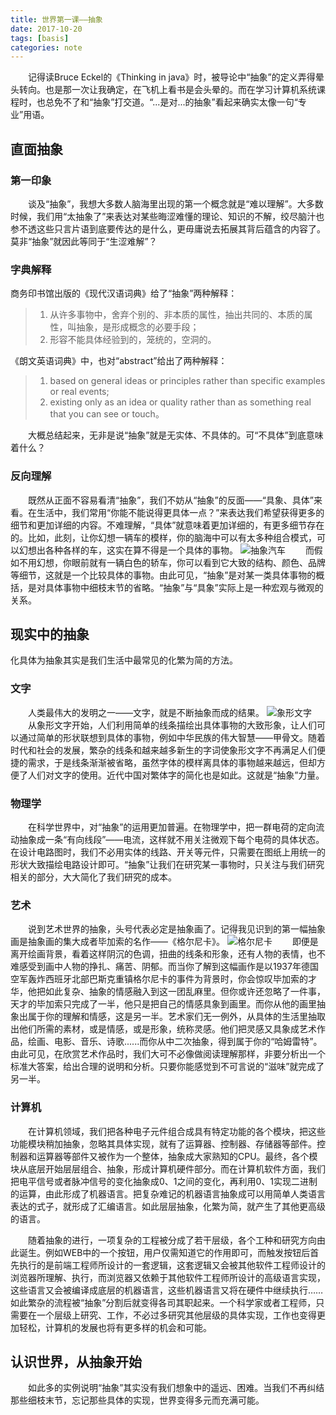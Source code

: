 ```yaml
---
title: 世界第一课——抽象
date: 2017-10-20
tags: [basis]
categories: note
---
```

&ensp;&ensp;&ensp;&ensp;记得读Bruce Eckel的《Thinking in java》时，被导论中“抽象”的定义弄得晕头转向。也是那一次让我确定，在飞机上看书是会头晕的。而在学习计算机系统课程时，也总免不了和“抽象”打交道。“...是对...的抽象”看起来确实太像一句“专业”用语。

## 直面抽象

### 第一印象
&ensp;&ensp;&ensp;&ensp;谈及“抽象”，我想大多数人脑海里出现的第一个概念就是“难以理解”。大多数时候，我们用“太抽象了”来表达对某些晦涩难懂的理论、知识的不解，绞尽脑汁也参不透这些只言片语到底要传达的是什么，更毋庸说去拓展其背后蕴含的内容了。莫非“抽象”就因此等同于“生涩难解”？

### 字典解释
商务印书馆出版的《现代汉语词典》给了“抽象”两种解释：

>1. 从许多事物中，舍弃个别的、非本质的属性，抽出共同的、本质的属性，叫抽象，是形成概念的必要手段；
>2. 形容不能具体经验到的，笼统的，空洞的。

《朗文英语词典》中，也对“abstract”给出了两种解释：

>1. based on general ideas or principles rather than specific examples or real events; 
>2. existing only as an idea or quality rather than as something real that you can see or touch。

&ensp;&ensp;&ensp;&ensp;大概总结起来，无非是说“抽象”就是无实体、不具体的。可“不具体”到底意味着什么？ 

### 反向理解
&ensp;&ensp;&ensp;&ensp;既然从正面不容易看清“抽象”，我们不妨从“抽象”的反面——“具象、具体”来看。在生活中，我们常用“你能不能说得更具体一点？”来表达我们希望获得更多的细节和更加详细的内容。不难理解，“具体”就意味着更加详细的，有更多细节存在的。比如，此刻，让你幻想一辆车的模样，你的脑海中可以有太多种组合模式，可以幻想出各种各样的车，这实在算不得是一个具体的事物。
    ![抽象汽车](/car.jpg)
&ensp;&ensp;&ensp;&ensp;而假如不用幻想，你眼前就有一辆白色的轿车，你可以看到它大致的结构、颜色、品牌等细节，这就是一个比较具体的事物。由此可见，“抽象”是对某一类具体事物的概括，是对具体事物中细枝末节的省略。“抽象”与“具象”实际上是一种宏观与微观的关系。

## 现实中的抽象
化具体为抽象其实是我们生活中最常见的化繁为简的方法。

### 文字
&ensp;&ensp;&ensp;&ensp;人类最伟大的发明之一——文字，就是不断抽象而成的结果。
    ![象形文字](/word.jpg)
&ensp;&ensp;&ensp;&ensp;从象形文字开始，人们利用简单的线条描绘出具体事物的大致形象，让人们可以通过简单的形状联想到具体的事物，例如中华民族的伟大智慧——甲骨文。随着时代和社会的发展，繁杂的线条和越来越多新生的字词使象形文字不再满足人们便捷的需求，于是线条渐渐被省略，虽然字体的模样离具体的事物越来越远，但却方便了人们对文字的使用。近代中国对繁体字的简化也是如此。这就是“抽象”力量。

### 物理学
&ensp;&ensp;&ensp;&ensp;在科学世界中，对“抽象”的运用更加普遍。在物理学中，把一群电荷的定向流动抽象成一条“有向线段”——电流，这样就不用关注微观下每个电荷的具体状态。在设计电路图时，我们不必用实体的线路、开关等元件，只需要在图纸上用统一的形状大致描绘电路设计即可。“抽象”让我们在研究某一事物时，只关注与我们研究相关的部分，大大简化了我们研究的成本。


### 艺术
&ensp;&ensp;&ensp;&ensp;说到艺术世界的抽象，头号代表必定是抽象画了。记得我见识到的第一幅抽象画是抽象画的集大成者毕加索的名作——《格尔尼卡》。
   ![格尔尼卡](/paint.jpg)
&ensp;&ensp;&ensp;&ensp;即便是离开绘画背景，看着这样阴沉的色调，扭曲的线条和形象，还有人物的表情，也不难感受到画中人物的挣扎、痛苦、阴郁。而当你了解到这幅画作是以1937年德国空军轰炸西班牙北部巴斯克重镇格尔尼卡的事件为背景时，你会惊叹毕加索的才华，他把如此复杂、抽象的情感融入到这一团乱麻里。但你或许还忽略了一件事，天才的毕加索只完成了一半，他只是把自己的情感具象到画里。而你从他的画里抽象出属于你的理解和情感，这是另一半。艺术家们无一例外，从具体的生活里抽取出他们所需的素材，或是情感，或是形象，统称灵感。他们把灵感又具象成艺术作品，绘画、电影、音乐、诗歌......而你从中二次抽象，得到属于你的“哈姆雷特”。由此可见，在欣赏艺术作品时，我们大可不必像做阅读理解那样，非要分析出一个标准大答案，给出合理的说明和分析。只要你能感觉到不可言说的“滋味”就完成了另一半。

### 计算机
&ensp;&ensp;&ensp;&ensp;在计算机领域，我们把各种电子元件组合成具有特定功能的各个模块，把这些功能模块稍加抽象，忽略其具体实现，就有了运算器、控制器、存储器等部件。控制器和运算器等部件又被作为一个整体，抽象成大家熟知的CPU。最终，各个模块从底层开始层层组合、抽象，形成计算机硬件部分。而在计算机软件方面，我们把电平信号或者脉冲信号的变化抽象成0、1之间的变化，再利用0、1实现二进制的运算，由此形成了机器语言。把复杂难记的机器语言抽象成可以用简单人类语言表达的式子，就形成了汇编语言。如此层层抽象，化繁为简，就产生了其他更高级的语言。

&ensp;&ensp;&ensp;&ensp;随着抽象的进行，一项复杂的工程被分成了若干层级，各个工种和研究方向由此诞生。例如WEB中的一个按钮，用户仅需知道它的作用即可，而触发按钮后首先执行的是前端工程师所设计的一套逻辑，这套逻辑又会被其他软件工程师设计的浏览器所理解、执行，而浏览器又依赖于其他软件工程师所设计的高级语言实现，这些语言又会被编译成底层的机器语言，这些机器语言又将在硬件中继续执行……如此繁杂的流程被“抽象”分割后就变得各司其职起来。一个科学家或者工程师，只需要在一个层级上研究、工作，不必过多研究其他层级的具体实现，工作也变得更加轻松，计算机的发展也将有更多样的机会和可能。

## 认识世界，从抽象开始
&ensp;&ensp;&ensp;&ensp;如此多的实例说明“抽象”其实没有我们想象中的遥远、困难。当我们不再纠结那些细枝末节，忘记那些具体的实现，世界变得多元而充满可能。
